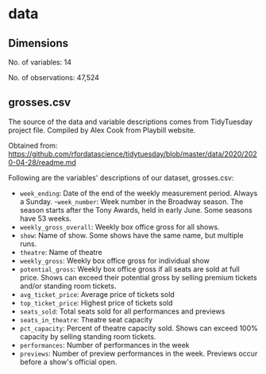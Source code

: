 # data

## Dimensions
No. of variables: 14

No. of observations: 47,524

## grosses.csv

The source of the data and variable descriptions comes from TidyTuesday project file. Compiled by Alex Cook from Playbill website. 

Obtained from: https://github.com/rfordatascience/tidytuesday/blob/master/data/2020/2020-04-28/readme.md

Following are the variables' descriptions of our dataset, grosses.csv:

- `week_ending`: Date of the end of the weekly measurement period. Always a Sunday.
-`week_number`: Week number in the Broadway season. The season starts after the Tony Awards, held in early June. Some seasons have 53 weeks. 
- `weekly_gross_overall`: Weekly box office gross for all shows.
- `show`: Name of show. Some shows have the same name, but multiple runs.
- `theatre`: Name of theatre
- `weekly_gross`: Weekly box office gross for individual show
- `potential_gross`: Weekly box office gross if all seats are sold at full price. Shows can exceed their potential gross by selling premium tickets and/or standing room tickets.
- `avg_ticket_price`: Average price of tickets sold
- `top_ticket_price`: Highest price of tickets sold
- `seats_sold`: Total seats sold for all performances and previews
- `seats_in_theatre`: Theatre seat capacity
- `pct_capacity`: Percent of theatre capacity sold. Shows can exceed 100% capacity by selling standing room tickets.
- `performances`: Number of performances in the week
- `previews`: Number of preview performances in the week. Previews occur before a show's official open.

